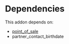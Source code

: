 # Dependencies

This addon depends on:

- [point_of_sale](https://github.com/bringout/oca-ocb-sale/tree/c17ba68cff0610f4dfb2f6dd7d61af76671084cf/odoo-bringout-oca-ocb-point_of_sale)
- partner_contact_birthdate
